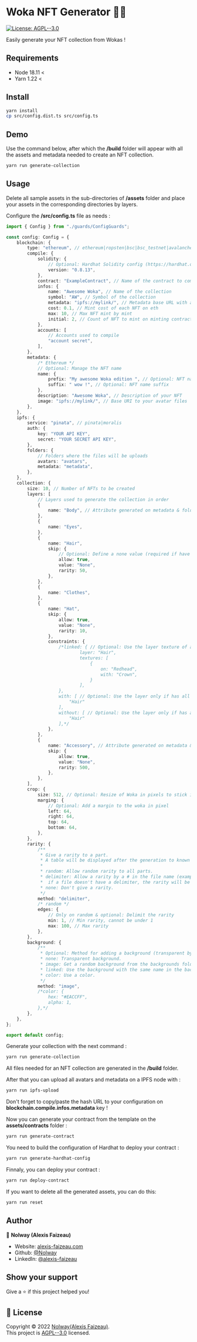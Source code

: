 <h1>Woka NFT Generator 🧙‍♂️</h1>
<p>
  <a href="LICENSE.txt" target="_blank">
    <img alt="License: AGPL--3.0" src="https://img.shields.io/badge/License-AGPL--3.0-yellow.svg" />
  </a>
</p>

Easily generate your NFT collection from Wokas !

## Requirements

-   Node 18.11 <
-	Yarn 1.22 <

## Install

```sh
yarn install
cp src/config.dist.ts src/config.ts
```

## Demo

Use the command below, after which the **/build** folder will appear with all the assets and metadata needed to create an NFT collection.

```sh
yarn run generate-collection
```

## Usage

Delete all sample assets in the sub-directories of **/assets** folder and place your assets in the corresponding directories by layers.

Configure the **/src/config.ts** file as needs :

```ts
import { Config } from "./guards/ConfigGuards";

const config: Config = {
    blockchain: {
        type: "ethereum", // ethereum|ropsten|bsc|bsc_testnet|avalanche
        compile: {
            solidity: {
                // Optional: Hardhat Solidity config (https://hardhat.org/config/#solidity-configuration)
                version: "0.8.13",
            },
            contract: "ExampleContract", // Name of the contract to compile
            infos: {
                name: "Awesome Woka", // Name of the collection
                symbol: "AW", // Symbol of the collection
                metadata: "ipfs://mylink/", // Metadata base URL with a / at end
				cost: 0.1, // Mint cost of each NFT on eth
				max: 10, // Max NFT mint by mint
				initial: 2, // Count of NFT to mint on minting contract
            },
            accounts: [
                // Accounts used to compile
                "account secret",
            ],
        },
        metadata: {
            /* Ethereum */
            // Optional: Manage the NFT name
            name: {
                prefix: "My awesome Woka edition ", // Optional: NFT name prefix
                suffix: " wow !", // Optional: NFT name suffix
            },
            description: "Awesome Woka", // Description of your NFT
            image: "ipfs://mylink/", // Base URI to your avatar files
        },
    },
    ipfs: {
        service: "pinata", // pinata|moralis
        auth: {
            key: "YOUR API KEY",
            secret: "YOUR SECRET API KEY",
        },
        folders: {
            // Folders where the files will be uploads
            avatars: "avatars",
            metadata: "metadata",
        },
    },
    collection: {
        size: 10, // Number of NFTs to be created
        layers: [
            // Layers used to generate the collection in order
            {
                name: "Body", // Attribute generated on metadata & folder name on assets/layers/
            },
            {
                name: "Eyes",
            },
            {
                name: "Hair",
                skip: {
                    // Optional: Define a none value (required if have constraint)
                    allow: true,
                    value: "None",
                    rarity: 50,
                },
            },
            {
                name: "Clothes",
            },
            {
                name: "Hat",
                skip: {
                    allow: true,
                    value: "None",
                    rarity: 10,
                },
                constraints: {
                    /*linked: { // Optional: Use the layer texture of an other layer by name
                            layer: "Hair",
                            textures: [
                                {
                                    on: "Redhead",
                                    with: "Crown",
                                }
                            ],
                    },
                    with: [ // Optional: Use the layer only if has all parts required
                        "Hair"
                    ],
                    without: [ // Optional: Use the layer only if has all parts not required is none
                        "Hair"
                    ],*/
                },
            },
            {
                name: "Accessory", // Attribute generated on metadata & folder name on assets/layers/
                skip: {
                    allow: true,
                    value: "None",
                    rarity: 500,
                },
            },
        ],
        crop: {
            size: 512, // Optional: Resize of Woka in pixels to stick it above background (must be smaller than the background)
            marging: {
                // Optional: Add a margin to the woka in pixel
                left: 64,
                right: 64,
                top: 64,
                bottom: 64,
            },
        },
        rarity: {
            /**
             * Give a rarity to a part.
             * A table will be displayed after the generation to known how rare a part is.
             *
             * random: Allow random rarity to all parts.
             * delimiter: Allow a rarity by a # in the file name (example: my-body-is-ready#50.png),
             *  if a file doesn't have a delimiter, the rarity will be set to 100.
             * none: Don't give a rarity.
             */
            method: "delimiter",
            /* random */
            edges: {
                // Only on random & optional: Delimit the rarity
                min: 1, // Min rarity, cannot be under 1
                max: 100, // Max rarity
            },
        },
        background: {
            /**
             * Optional: Method for adding a background (transparent by default)
             * none: Transparent background.
             * image: Get a random background from the backgrounds folder.
             * linked: Use the background with the same name in the backgrounds folder.
             * color: Use a color.
             */
            method: "image",
            /*color: {
                hex: "#EACCFF",
                alpha: 1,
            },*/
        },
    },
};

export default config;
```

Generate your collection with the next command :

```sh
yarn run generate-collection
```

All files needed for an NFT collection are generated in the **/build** folder.


After that you can upload all avatars and metadata on a IPFS node with :

```sh
yarn run ipfs-upload
```

Don't forget to copy/paste the hash URL to your configuration on **blockchain.compile.infos.metadata** key !

Now you can generate your contract from the template on the **assets/contracts** folder :

```sh
yarn run generate-contract
```

You need to build the configuration of Hardhat to deploy your contract :

```sh
yarn run generate-hardhat-config
```

Finnaly, you can deploy your contract :

```sh
yarn run deploy-contract
```

If you want to delete all the generated assets, you can do this:

```sh
yarn run reset
```

## Author

👤 **Nolway (Alexis Faizeau)**

-   Website: [alexis-faizeau.com](https://www.alexis-faizeau.com)
-   Github: [@Nolway](https://github.com/Nolway)
-   LinkedIn: [@alexis-faizeau](https://linkedin.com/in/alexis-faizeau)

## Show your support

Give a ⭐️ if this project helped you!

## 📝 License

Copyright © 2022 [Nolway(Alexis Faizeau)](https://github.com/Nolway).<br />
This project is [AGPL--3.0](LICENSE.txt) licensed.
